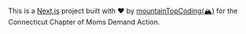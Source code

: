 This is a [Next.js](https://nextjs.org/) project built with ❤️ by [mountainTopCoding(🏔️)](https://mountaintopcoding.dev) for the Connecticut Chapter of Moms Demand Action.
